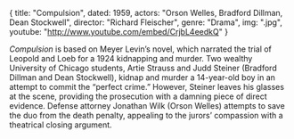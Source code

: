 {
  title: "Compulsion",
  dated:  1959,
  actors: "Orson Welles, Bradford Dillman, Dean Stockwell",
  director: "Richard Fleischer",
  genre: "Drama",
  img: ".jpg",
  youtube: "http://www.youtube.com/embed/CrjbL4eedkQ"
}

_Compulsion_ is based on Meyer Levin’s novel, which narrated the trial of Leopold and Loeb for a 1924 kidnapping and murder. Two wealthy University of Chicago students, Artie Strauss and Judd Steiner (Bradford Dillman and Dean Stockwell), kidnap and murder a 14-year-old boy in an attempt to commit the “perfect crime.” However, Steiner leaves his glasses at the scene, providing the prosecution with a damning piece of direct evidence. Defense attorney Jonathan Wilk (Orson Welles) attempts to save the duo from the death penalty, appealing to the jurors’ compassion with a theatrical closing argument.  